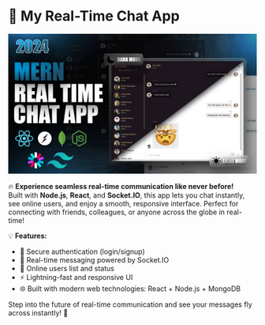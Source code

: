 # 🚀 My Real-Time Chat App

![Project Screenshot](frontend/public/screenshot-for-readme.png)

🔥 **Experience seamless real-time communication like never before!**  
Built with **Node.js**, **React**, and **Socket.IO**, this app lets you chat instantly, see online users, and enjoy a smooth, responsive interface. Perfect for connecting with friends, colleagues, or anyone across the globe in real-time!  

💡 **Features:**  
- 🔐 Secure authentication (login/signup)  
- 💬 Real-time messaging powered by Socket.IO  
- 👥 Online users list and status  
- ⚡ Lightning-fast and responsive UI  
- 🌐 Built with modern web technologies: React + Node.js + MongoDB  

Step into the future of real-time communication and see your messages fly across instantly! 🚀
